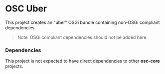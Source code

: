 # OSC Uber

This project creates an "uber" OSGi bundle containing non-OSGi compliant dependencies.
   > Note: OSGi compliant dependencies should not be added here.

### Dependencies
This project is not expected to have direct dependencies to other **osc-core** projects.
